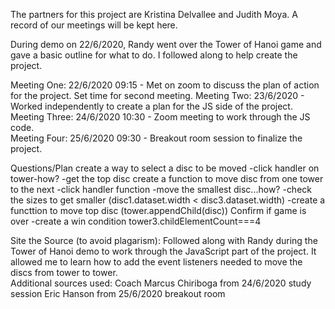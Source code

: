 The partners for this project are Kristina Delvallee and Judith Moya.  A record of our meetings will be kept here.

During demo on 22/6/2020, Randy went over the Tower of Hanoi game and gave a basic outline for what to do.  I followed along to help create the project.

Meeting One:  22/6/2020 09:15 - Met on zoom to discuss the plan of action for the project.  Set time for second meeting.
Meeting Two:  23/6/2020 - Worked independently to create a plan for the JS side of the project.
Meeting Three: 24/6/2020 10:30 - Zoom meeting to work through the JS code.  
Meeting Four:  25/6/2020 09:30 - Breakout room session to finalize the project.

Questions/Plan
create a way to select a disc to be moved
 -click handler on tower-how?
 -get the top disc
create a function to move disc from one tower to the next
 -click handler function 
 -move the smallest disc...how? 
 -check the sizes to get smaller (disc1.dataset.width < disc3.dataset.width)
 -create a functtion to move top disc (tower.appendChild(disc))
Confirm if game is over
  -create a win condition 
   tower3.childElementCount===4


Site the Source (to avoid plagarism):
Followed along with Randy during the Tower of Hanoi demo to work through the JavaScript part of the project.  It allowed me to learn how to add the event listeners needed to move the discs from tower to tower.  
Additional sources used:
Coach Marcus Chiriboga from 24/6/2020 study session
Eric Hanson from 25/6/2020 breakout room